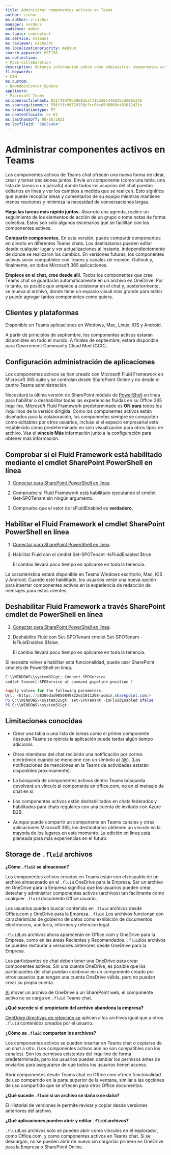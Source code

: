 ```yaml
---
title: Administrar componentes activos en Teams
author: cichur
ms.author: v-cichur
manager: serdars
audience: Admin
ms.topic: conceptual
ms.service: msteams
ms.reviewer: michalbr
ms.localizationpriority: medium
search.appverid: MET150
ms.collection:
- M365-collaboration
description: Obtenga información sobre cómo administrar componentes activos en Teams.
f1.keywords:
- CSH
ms.custom:
- NewAdminCenter_Update
appliesto:
- Microsoft Teams
ms.openlocfilehash: 031f49d79659e0d5af1152e054466255d208a146
ms.sourcegitcommit: 556fffc96729150efcc04cd5d6069c402012421e
ms.translationtype: MT
ms.contentlocale: es-ES
ms.lasthandoff: 08/26/2021
ms.locfileid: "58631464"
---
```

# <a name="manage-live-components-in-teams"></a>Administrar componentes activos en Teams

Los componentes activos de Teams chat ofrecen una nueva forma de idear, crear y tomar decisiones juntos. Envíe un componente (como una tabla, una lista de tareas o un párrafo) donde todos los usuarios del chat puedan editarlos en línea y ver los cambios a medida que se realicen. Esto significa que puede recopilar ideas y comentarios de su equipo mientras mantiene menos reuniones y minimiza la necesidad de conversaciones largas.

**Haga las tareas más rápido juntos.** Abarrote una agenda, realice un seguimiento de los elementos de acción de un grupo o tome notas de forma colectiva. Estos son solo algunos escenarios que se facilitan con los componentes activos.

**Compartir componentes.** En esta versión, puede compartir componentes en directo en diferentes Teams chats. Los destinatarios pueden editar desde cualquier lugar y ver actualizaciones al instante, independientemente de dónde se realizaron los cambios. En versiones futuras, los componentes activos serán compatibles con Teams y canales de reunión, Outlook y, finalmente, en todas Microsoft 365 aplicaciones.

**Empiece en el chat, cree desde allí.** Todos los componentes que cree Teams chat se guardarán automáticamente en un archivo en OneDrive. Por lo tanto, es posible que empiece a colaborar en el chat y, posteriormente, se mueva al archivo, donde tiene un espacio visual más grande para editar y puede agregar tantos componentes como quiera.

## <a name="clients-and-platforms"></a>Clientes y plataformas

Disponible en Teams aplicaciones en Windows, Mac, Linux, iOS y Android.

A partir de principios de septiembre, los componentes activos estarán disponibles en todo el mundo. A finales de septiembre, estará disponible para Government Community Cloud Mod (GCC).

## <a name="settings-management"></a>Configuración administración de aplicaciones

Los componentes activos se han creado con Microsoft Fluid Framework en Microsoft 365 suite y se controlan desde SharePoint Online y no desde el centro Teams administración.

Necesitará la última versión de SharePoint módulo de [PowerShell](/office365/enterprise/powershell/manage-sharepoint-online-with-office-365-powershell) en línea para habilitar o deshabilitar todas las experiencias fluidas en su Office 365 inquilino. Microsoft Fluid Framework predeterminado es **ON para** todos los inquilinos de la versión dirigida. Como los componentes activos están diseñados para la colaboración, los componentes siempre se comparten como editables por otros usuarios, incluso si el espacio empresarial está establecido como predeterminado en solo visualización para otros tipos de archivo. Vea el **vínculo Más** información junto a la configuración para obtener más información.

## <a name="checking-if-the-fluid-framework-is-enabled-through-the-sharepoint-online-powershell-cmdlet"></a>Comprobar si el Fluid Framework está habilitado mediante el cmdlet SharePoint PowerShell en línea

1. [Conectar para SharePoint PowerShell en línea](/powershell/sharepoint/sharepoint-online/connect-sharepoint-online?view=sharepoint-ps#to-connect-with-a-user-name-and-password). 

2. Compruebe si Fluid Framework está habilitado ejecutando el cmdlet Get-SPOTenant sin ningún argumento.

3. Compruebe que el valor de IsFluidEnabled es **verdadero.**

## <a name="enabling-the-fluid-framework-through-the-sharepoint-online-powershell-cmdlet"></a>Habilitar el Fluid Framework el cmdlet SharePoint PowerShell en línea 

1. [Conectar para SharePoint PowerShell en línea](/powershell/sharepoint/sharepoint-online/connect-sharepoint-online?view=sharepoint-ps#to-connect-with-a-user-name-and-password). 

2. Habilitar Fluid con el cmdlet Set-SPOTenant -IsFluidEnabled $true 
   
   El cambio llevará poco tiempo en aplicarse en toda la tenencia. 

La característica estará disponible en Teams Windows escritorio, Mac, iOS y Android. Cuando esté habilitado, los usuarios verán una nueva opción para insertar componentes activos en la experiencia de redacción de mensajes para estos clientes.

## <a name="disabling-fluid-framework-through-sharepoint-online-powershell-cmdlet"></a>Deshabilitar Fluid Framework a través SharePoint cmdlet de PowerShell en línea

1. [Conectar para SharePoint PowerShell en línea](/powershell/sharepoint/sharepoint-online/connect-sharepoint-online?view=sharepoint-ps).

2. Deshabilite Fluid con Set-SPOTenant cmdlet Set-SPOTenant -IsFluidEnabled $false. 

   El cambio llevará poco tiempo en aplicarse en toda la tenencia. 

Si necesita volver a habilitar esta funcionalidad, puede usar SharePoint cmdlets de PowerShell en línea.

```powershell
C:\\WINDOWS\\system32&gt; Connect-SPOService
cmdlet Connect-SPOService at command pipeline position 1

Supply values for the following parameters:
Url: <https://a830edad9050849822e21011208-admin.sharepoint.com/>
PS C:\\WINDOWS\\system32&gt; set-SPOTenant -isFluidEnabled $false
PS C:\\WINDOWS\\system32&gt;
```

## <a name="known-limitations"></a>Limitaciones conocidas

- Crear una tabla o una lista de tareas como el primer componente después Teams se reinicia la aplicación puede tardar algún tiempo adicional.

- Otros miembros del chat recibirán una notificación por correo electrónico cuando se mencione con un símbolo at (@). (Las notificaciones de menciones en la Teams de actividades estarán disponibles próximamente).

- La búsqueda de componentes activos dentro Teams búsqueda devolverá un vínculo al componente en office.com, no en el mensaje de chat en sí.

- Los componentes activos están deshabilitados en chats federados y habilitados para chats regulares con una cuenta de invitado con Azure B2B.

- Aunque puede compartir un componente en Teams canales y otras aplicaciones Microsoft 365, los destinatarios obtienen un vínculo en la mayoría de los lugares en este momento. La edición en línea está planeada para más experiencias en el futuro.

## <a name="storage-of-fluid-files"></a>Storage de `.fluid` archivos

**¿Cómo `.fluid` se almacenan?**

Los componentes activos creados en Teams están con el respaldo de un archivo almacenado en el `.fluid` OneDrive para la Empresa. Ser un archivo en OneDrive para la Empresa significa que los usuarios pueden crear, detectar y administrar componentes activos (archivos) tan fácilmente como cualquier `.fluid` documento Office usuario.

Los usuarios pueden buscar contenido en `.fluid` archivos desde Office.com y OneDrive para la Empresa.
`.fluid` Los archivos funcionan con características de gobierno de datos como exhibición de documentos electrónicos, auditoría, informes y retención legal.

`.fluid`Los archivos ahora aparecerán en Office.com y OneDrive para la Empresa, como en las áreas Recientes y Recomendados.
`.fluid`los archivos se pueden restaurar a versiones anteriores desde OneDrive para la Empresa.

Los participantes de chat deben tener una OneDrive para crear componentes activos. Sin una cuenta OneDrive, es posible que los participantes del chat puedan colaborar en un componente creado por otros usuarios que tengan una cuenta OneDrive válida, pero no puedan crear su propia cuenta.

[Al](https://support.microsoft.com/en-us/office/move-files-and-folders-between-onedrive-and-sharepoint-5916f90d-f58a-4bf9-b135-10853f516d0b) mover un archivo de OneDrive a un SharePoint web, el componente activo no se carga en `.fluid` Teams chat.

**¿Qué sucede si el propietario del archivo abandona la empresa?**

[OneDrive directivas de retención se](/microsoft-365/compliance/retention-policies-sharepoint?view=o365-worldwide#when-a-user-leaves-the-organization) aplican a los archivos igual que a otros `.fluid` contenidos creados por el usuario.

**¿Cómo se `.fluid` comparten los archivos?**

Los componentes activos se pueden insertar en Teams chat o copiarse de un chat a otro. (Los componentes activos aún no son compatibles con los canales). Son los permisos existentes del inquilino de forma predeterminada, pero los usuarios pueden cambiar los permisos antes de enviarlos para asegurarse de que todos los usuarios tienen acceso.

Abrir componentes desde Teams chat en Office.com ofrece funcionalidad de uso compartido en la parte superior de la ventana, similar a las opciones de uso compartido que se ofrecen para otros Office documentos.

**¿Qué sucede `.fluid` si un archivo se daña o se daña?**

El Historial de versiones le permite revisar y copiar desde versiones anteriores del archivo.

**¿Qué aplicaciones pueden abrir y editar `.fluid` archivos?**

`.fluid`Los archivos solo se pueden abrir como vínculos en el explorador, como Office.com, y como componentes activos en Teams chat. Si se descargan, no se pueden abrir de nuevo sin cargarlas primero en OneDrive para la Empresa o SharePoint Online.
